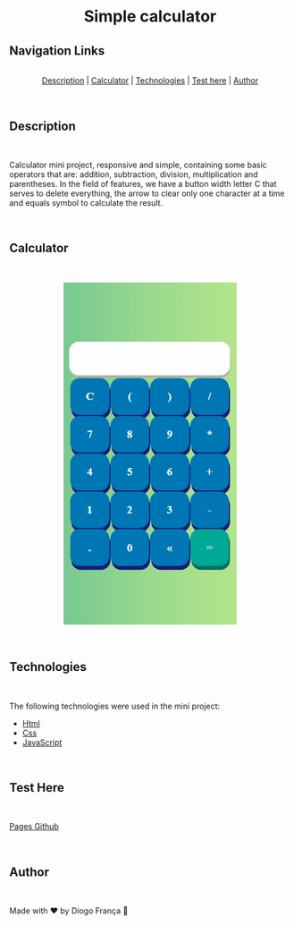 <h1 align="center">Simple calculator</h1>

<h2 style="margin-top: 2rem">Navigation Links</h2>

<p align="center" style="margin-top: 2rem">
  <a href="#description">Description</a> |
  <a href="#calculator">Calculator</a> |
  <a href="#technologies">Technologies</a> |
  <a href="#testhere">Test here</a> |
  <a href="#author">Author</a>
</p>

<br>

<h2 id="description">Description</h2>

<br>

<p>Calculator mini project, responsive and simple, containing some basic operators that are: addition, subtraction, division, multiplication and parentheses. In the field of features, we have a button width letter C that serves to delete everything, the arrow to clear only one character at a time and equals symbol to calculate the result.</p>

<br>

<h2 id="calculator">Calculator</h2>

<br>

<p align="center"> 
  <img alt="calculator gif" src="assets/images/calculator.gif">
</p>

<br>

<h2 id="technologies">Technologies</h2>

<br>

The following technologies were used in the mini project:

- [Html](https://developer.mozilla.org/pt-BR/docs/Web/HTML)
- [Css](https://developer.mozilla.org/pt-BR/docs/Web/CSS)
- [JavaScript](https://developer.mozilla.org/pt-BR/docs/Web/JavaScript)

<br>

<h2 id="testhere">Test Here</h2>

<br>

[Pages Github](https://diogofranca.github.io/simple-calculator/)

<br>

<h2 id="author">Author</h2>

<br>

<p>Made with ❤️ by Diogo França 🎉</p>









